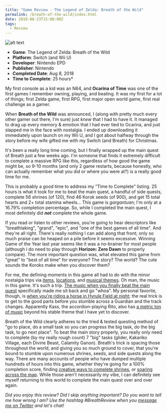 ```yaml
---
title: "Game Review - The Legend of Zelda: Breath of the Wild"
permalink: /breath-of-the-wild/index.html
date: 2018-08-23T15:00:00Z
tags: 
  - Review
---
```


![alt text][gameImg]

- **Game**: The Legend of Zelda: Breath of the Wild
- **Platform**: Switch (and Wii U)
- **Developer**: Nintendo EPD
- **Publisher**: Nintendo
- **Completed Date**: Aug 8, 2018
- **Time to Complete**: 25 hours*

My first console as a kid was an N64, and **Ocarina of Time** was one of the first games I remember owning, playing, and beating. It was my first for a lot of things; first Zelda game, first RPG, first major open world game, first real challenge as a gamer.

<!-- more -->

When **Breath of the Wild** was announced, I (along with pretty much every other gamer out there, I'm sure) just *knew* that I had to have it. It managed to drag up every memory & emotion that I had ever tied to Ocarina, and just slapped me in the face with nostalgia. I ended up downloading it immediately upon launch on my Wii U, and I got about halfway through the story before my wife gifted me with my Switch (and Breath) for Christmas.

It's been a really long time coming, but I finally wrapped up the main quest of Breath just a few weeks ago. I'm someone that finds it extremely difficult to complete a massive RPG like this, regardless of how good the game might be, so 9-10 months (and only 2 game restarts, because honestly, who can actually remember what you  did or where you were at?) is a really good time for me.

This is probably a good time to address my "Time to Complete" listing. 25 hours is what it took for me to beat the main quest, a handful of side quests, complete 56 shrines (of 120), find 46 Korok seeds (of 900), and get 15 total hearts and 2+ total stamina wheels... This game is *gargantuan*; I'm only at a 16.79% completion percentage. So, while I completed the main quest, I most definitely did ***not*** complete the whole game.

If you read or listen to other reviews, you're going to hear descriptors like "breathtaking", "grand", "epic", and "one of the best games of all time". And they're all right. There's really nothing I can add along that front; only so much praise can be heaped on a pile before it seems excessive. Winning Game of the Year last year seems like it was a no-brainer for most people (although I do need to play through **Horizon: Zero Dawn** to properly compare). The more important question was, what elevated this game from "great" to "best of all time" for everyone? The story? The world? The cute sounds the Koroks make when you discover them?

For me, the defining moments in this game all had to do with the minor nostalgia trips via [items][forestSword], [locations][looper], and [musical themes][eponaTheme]. Oh man, the music in this game. It's such a trip. [The music when you finally beat the main quest][epilogue] specifically made me sit back and go "whoa". My personal favorite, though, is [when you're riding a horse in Hyrule Field at night][horseNight]; the real trick is to get to the good parts before you stumble across a Guardian and the track changes. Apparently Kass, the accordion-playing Rito, also has [a metric ton of music][kass] beyond his stable theme that I have yet to discover.

Breath of the Wild clearly adheres to the tried & tested questing method of "go to place, do a small task so you can progress the big task, do the big task, to go next place". To beat the main story properly, you really only need to complete (by my really rough count) 7 "big" tasks (glider, Kakariko Village, each Divine Beast, Calamity Ganon). Breath's trick is spacing those throughout the world, and giving you so much ground to cover, that you're bound to stumble upon numerous shrines, seeds, and side quests along the way. There are many accounts of people who have dumped multiple hundreds of hours into this game, whether they're going for a 100% completion score, finding [creative ways to complete shrines][shrines], or [soaring across the map][stasis]. While those aren't necessarily my vibe, I can definitely see myself returning to this world to complete the main quest over and over again.

*Did you enjoy this review? Did I skip anything important? Do you want to tell me how wrong I am? Use the hashtag #BreathReview when you [message me on Twitter][twitter] and let's chat!*

[gameImg]: https://i.imgur.com/TbfJNYx.jpg "The Legend of Zelda: Breath of the Wild"
[forestSword]: https://www.reddit.com/r/Breath_of_the_Wild/comments/5y89h9/i_love_callbacks_in_the_form_of_weapons/
[looper]: https://www.looper.com/29217/nintendo-reveals-callbacks-original-zelda-game-breath-wild/
[eponaTheme]: https://www.youtube.com/watch?v=rDgNrj60_JA
[epilogue]: https://www.youtube.com/watch?v=Yx45D7T6HZU
[horseNight]: https://www.youtube.com/watch?v=JccnXOVhesA
[kass]: https://www.youtube.com/watch?v=VWIHaSNvMgA
[shrines]: https://www.youtube.com/watch?v=qhbzQK0OwcM
[stasis]: https://www.youtube.com/watch?v=XuhOtub5deA
[twitter]: http://twitter.com/niclake
